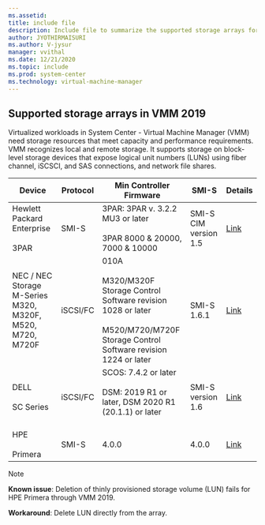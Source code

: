 ```yaml
---
ms.assetid:
title: include file
description: Include file to summarize the supported storage arrays for VMM 2019.
author: JYOTHIRMAISURI
ms.author: V-jysur
manager: vvithal
ms.date: 12/21/2020
ms.topic: include
ms.prod: system-center
ms.technology: virtual-machine-manager
---
```


## Supported storage arrays in VMM 2019


 Virtualized workloads in System Center - Virtual Machine Manager (VMM) need storage resources that meet capacity and performance requirements. VMM recognizes local and remote storage. It supports storage on block-level storage devices that expose logical unit numbers (LUNs) using fiber channel, iSCSCI, and SAS connections, and network file shares.


| **Device** | **Protocol** | **Min Controller Firmware** | **SMI-S** | **Details** |
| --- | --- | --- | --- | --- |
| Hewlett Packard Enterprise<br/><br/> 3PAR | SMI-S | 3PAR: 3PAR v. 3.2.2 MU3 or later<br/><br/> 3PAR 8000 & 20000, 7000 & 10000 | SMI-S CIM version 1.5 | [Link](https://h20392.www2.hpe.com/portal/swdepot/displayProductInfo.do?productNumber=System_Center) |
|NEC / NEC Storage M-Series M320, M320F, M520, M720, M720F|iSCSI/FC |010A <br/><br/>M320/M320F Storage Control Software revision 1028 or later <br/><br/>M520/M720/M720F Storage Control Software revision 1224 or later |SMI-S 1.6.1|[Link](https://www.nec.com/en/global/prod/storage/product/san/index.html)
|DELL <br/><br/> SC Series	| iSCSI/FC	| SCOS: 7.4.2 or later <br/><br/> DSM: 2019 R1 or later, DSM 2020 R1 (20.1.1) or later <br/><br/> | SMI-S <br/>version 1.6 | [Link](https://www.dell.com/en-us/work/shop/cty/sf/disk-arrays?dgc=IR&cid=emcstorcat&lid=1) |
|HPE <br/><br/> Primera	| SMI-S	| 4.0.0| 4.0.0 | [Link](https://www.hpe.com/us/en/storage/hpe-primera.html) |

>[!NOTE]
>
> **Known issue**: Deletion of thinly provisioned storage volume (LUN) fails for HPE Primera through VMM 2019.
>
>**Workaround**: Delete LUN directly from the array.
